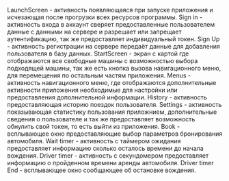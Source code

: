 LaunchScreen - активность появляющаяся при запуске приложения и исчезающая после прогрузки всех ресурсов программы.
Sign in - активность входа в аккаунт сверяет предоставленные пользователем данные с данными на сервере и разрешает или запрещает аутентификацию, так же предоставляет индивидуальный токен.
Sign Up - активность регистрации на сервере передаёт данные для добавления пользователя в базу данных.
StartScreen - экран с картой где отображаются все свободные машины с возможностью выбора подходящей машины, так же есть кнопка вызова навигационного меню, для перемещения по остальным частям приложения.
Menus - активность навигационного меню, где отображаются дополнительные активности приложения необходимые для настройки или предоставления дополнительной информации.
History - активность предоставляющая историю поездок пользователя.
Settings - активность показывающая статистику пользования приложнием, дополнительные сведения о пользователе и так же предоставляет возможность обнулить свой токен, то есть выйти из приложения.
Book - всплывающее окно предоставляющие выбор параметров бронирования автомобиля.
Wait timer - активность с таймером ожидания предоставляет информацию сколько осталось времени до начала вождения.
Driver timer - активность с секундомером предоставляет информацию о пройденном времени аренды автомобиля.
Driver timer End - всплывающее окно сообщающее об остановке вождения.
